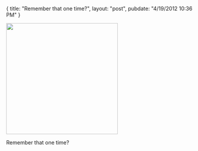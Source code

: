 {
   title: "Remember that one time?",
   layout: "post",
   pubdate: "4/19/2012 10:36 PM"
}


<div>
<a href="/static/images/that_one_time-04-19-2012.jpg"><img width="300" src="/static/images/that_one_time-04-19-2012.jpg"></a>
</div>

<p>
Remember that one time?
</p>

<br>
<br>
